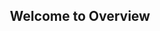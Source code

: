 <h2 align="center">
    <b>Welcome to Overview</b>
</h2>

<!---
Ang-dot/Ang-dot is a ✨ special ✨ repository because its README.md (this file) appears on your GitHub profile.
You can click the Preview link to take a look at your changes.
--->

